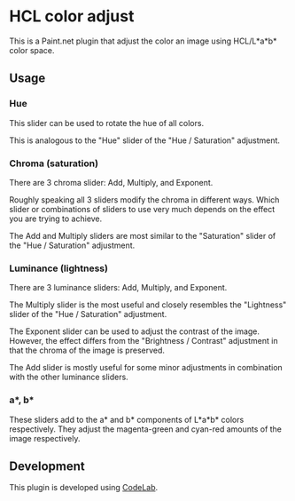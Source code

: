 # HCL color adjust

This is a Paint.net plugin that adjust the color an image using HCL/L\*a\*b\* color space.

## Usage

### Hue

This slider can be used to rotate the hue of all colors.

This is analogous to the "Hue" slider of the "Hue / Saturation" adjustment.

### Chroma (saturation)

There are 3 chroma slider: Add, Multiply, and Exponent.

Roughly speaking all 3 sliders modify the chroma in different ways. Which slider or combinations of sliders to use very much depends on the effect you are trying to achieve.

The Add and Multiply sliders are most similar to the "Saturation" slider of the "Hue / Saturation" adjustment.

### Luminance (lightness)

There are 3 luminance sliders: Add, Multiply, and Exponent.

The Multiply slider is the most useful and closely resembles the "Lightness" slider of the "Hue / Saturation" adjustment.

The Exponent slider can be used to adjust the contrast of the image. However, the effect differs from the "Brightness / Contrast" adjustment in that the chroma of the image is preserved.

The Add slider is mostly useful for some minor adjustments in combination with the other luminance sliders.

### a*, b*

These sliders add to the a\* and b\* components of L\*a\*b\* colors respectively. They adjust the magenta-green and cyan-red amounts of the image respectively.

## Development

This plugin is developed using [CodeLab](https://boltbait.com/pdn/CodeLab/).

